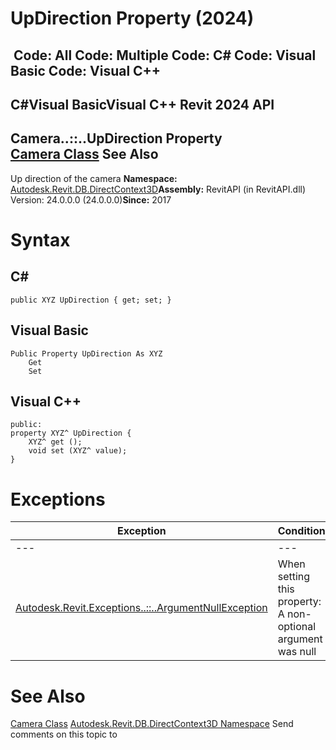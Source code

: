 # UpDirection Property (2024)

﻿
 Code: All Code: Multiple Code: C# Code: Visual Basic Code: Visual C++   
---  
C#Visual BasicVisual C++
Revit 2024 API  
---  
Camera..::..UpDirection Property   
[Camera Class](7dc3bf8e-227d-376a-a6fd-bf172a7c5714.md "Camera Class") See Also  
---  
Up direction of the camera 
**Namespace:** [Autodesk.Revit.DB.DirectContext3D](f4ba10f0-55ea-5344-173b-688405391794.md "Autodesk.Revit.DB.DirectContext3D Namespace")**Assembly:** RevitAPI (in RevitAPI.dll) Version: 24.0.0.0 (24.0.0.0)**Since:** 2017 
# Syntax
C#  
---  
```text
public XYZ UpDirection { get; set; }
```
  
Visual Basic  
---  
```text
Public Property UpDirection As XYZ
	Get
	Set
```
  
Visual C++  
---  
```text
public:
property XYZ^ UpDirection {
	XYZ^ get ();
	void set (XYZ^ value);
}
```
  
# Exceptions
| Exception | Condition |
| --- | --- |
| --- | --- |
| [Autodesk.Revit.Exceptions..::..ArgumentNullException](631e1424-60f4-929b-4e52-dda9dcd26316.md "ArgumentNullException Class") | When setting this property: A non-optional argument was null |

# See Also
[Camera Class](7dc3bf8e-227d-376a-a6fd-bf172a7c5714.md "Camera Class")
[Autodesk.Revit.DB.DirectContext3D Namespace](f4ba10f0-55ea-5344-173b-688405391794.md "Autodesk.Revit.DB.DirectContext3D Namespace")
Send comments on this topic to 